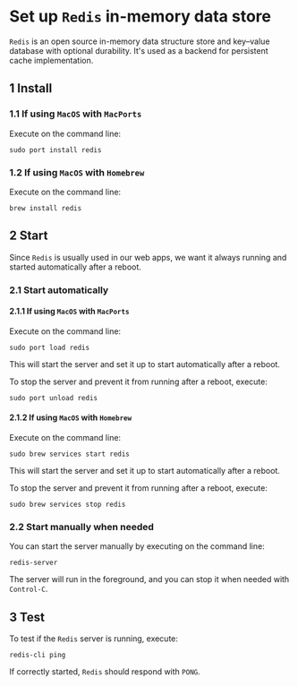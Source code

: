 # Set up `Redis` in-memory data store

`Redis` is an open source in-memory data structure store and key–value database
with optional durability. It's used as a backend for persistent cache
implementation.

## 1 Install

### 1.1 If using `MacOS` with `MacPorts`

Execute on the command line:

```console
sudo port install redis
```

### 1.2 If using `MacOS` with `Homebrew`

Execute on the command line:

```console
brew install redis
```

## 2 Start

Since `Redis` is usually used in our web apps, we want it always running and
started automatically after a reboot.

### 2.1 Start automatically

#### 2.1.1 If using `MacOS` with `MacPorts`

Execute on the command line:

```console
sudo port load redis
```

This will start the server and set it up to start automatically after a reboot.

To stop the server and prevent it from running after a reboot, execute:

```console
sudo port unload redis
```

#### 2.1.2 If using `MacOS` with `Homebrew`

Execute on the command line:

```console
sudo brew services start redis
```

This will start the server and set it up to start automatically after a reboot.

To stop the server and prevent it from running after a reboot, execute:

```console
sudo brew services stop redis
```

### 2.2 Start manually when needed

You can start the server manually by executing on the command line:

```console
redis-server
```

The server will run in the foreground, and you can stop it when needed with
`Control-C`.

## 3 Test

To test if the `Redis` server is running, execute:

```console
redis-cli ping
```

If correctly started, `Redis` should respond with `PONG`.
